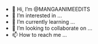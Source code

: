 - 👋 Hi, I’m @MANGAANIMEEDITS
- 👀 I’m interested in ...
- 🌱 I’m currently learning ...
- 💞️ I’m looking to collaborate on ...
- 📫 How to reach me ...

<!---
MANGAANIMEEDITS/MANGAANIMEEDITS is a ✨ special ✨ repository because its `README.md` (this file) appears on your GitHub profile.
You can click the Preview link to take a look at your changes.
--->
